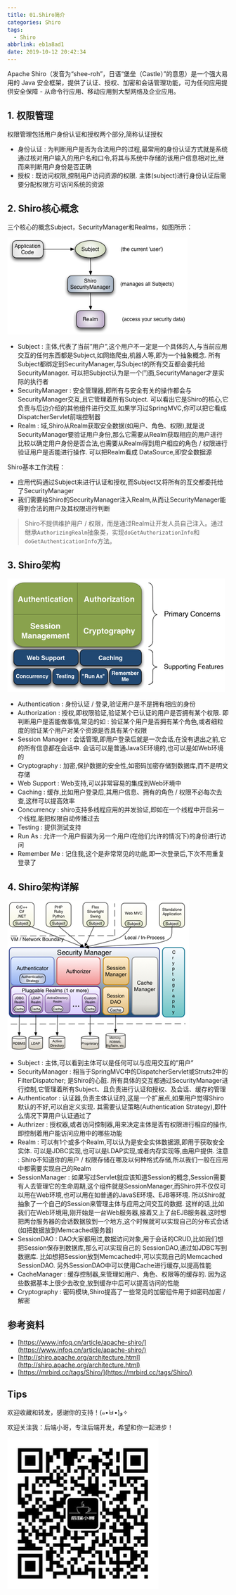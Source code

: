 ```yaml
---
title: 01.Shiro简介
categories: Shiro
tags:
  - Shiro
abbrlink: eb1a8ad1
date: 2019-10-12 20:42:34
---
```


Apache Shiro（发音为“shee-roh”，日语“堡垒（Castle）”的意思）是一个强大易用的 Java 安全框架，提供了认证、授权、加密和会话管理功能，可为任何应用提供安全保障 - 从命令行应用、移动应用到大型网络及企业应用。

<!--more-->

## 1. 权限管理
权限管理包括用户身份认证和授权两个部分,简称认证授权
- 身份认证 : 为判断用户是否为合法用户的过程,最常用的身份认证方式就是系统通过核对用户输入的用户名和口令,将其与系统中存储的该用户信息相对比,继而来判断用户身份是否正确
- 授权 : 既访问权限,控制用户访问资源的权限. 主体(subject)进行身份认证后需要分配权限方可访问系统的资源

## 2. Shiro核心概念
三个核心的概念Subject，SecurityManager和Realms，如图所示：

![](https://raw.githubusercontent.com/lujiahao0708/PicRepo/master/blogPic/Shiro/shiro-%E4%B8%89%E6%A0%B8%E5%BF%83%E6%A6%82%E5%BF%B5.png)

- Subject : 主体,代表了当前”用户”,这个用户不一定是一个具体的人,与当前应用交互的任何东西都是Subject,如网络爬虫,机器人等,即为一个抽象概念. 所有Subject都绑定到SecurityManager,与Subject的所有交互都会委托给SecurityManager. 可以把Subject认为是一个门面,SecurityManager才是实际的执行者
- SecurityManager : 安全管理器,即所有与安全有关的操作都会与SecurityManager交互,且它管理着所有Subject. 可以看出它是Shiro的核心,它负责与后边介绍的其他组件进行交互,如果学习过SpringMVC,你可以把它看成DispatcherServlet前端控制器
- Realm : 域,Shiro从Realm获取安全数据(如用户、角色、权限),就是说SecurityManager要验证用户身份,那么它需要从Realm获取相应的用户进行比较以确定用户身份是否合法,也需要从Realm得到用户相应的角色 / 权限进行验证用户是否能进行操作. 可以把Realm看成 DataSource,即安全数据源

Shiro基本工作流程：

- 应用代码通过Subject来进行认证和授权,而Subject又将所有的互交都委托给了SecurityManager
- 我们需要给Shiro的SecurityManager注入Realm,从而让SecurityManager能得到合法的用户及其权限进行判断

> Shiro不提供维护用户 / 权限，而是通过Realm让开发人员自己注入。通过继承`AuthorizingRealm`抽象类，实现`doGetAuthorizationInfo`和`doGetAuthenticationInfo`方法。

## 3. Shiro架构

![](https://raw.githubusercontent.com/lujiahao0708/PicRepo/master/blogPic/Shiro/shiro-framework.png)

- Authentication : 身份认证 / 登录,验证用户是不是拥有相应的身份
- Authorization : 授权,即权限验证,验证某个已认证的用户是否拥有某个权限. 即判断用户是否能做事情,常见的如 : 验证某个用户是否拥有某个角色,或者细粒度的验证某个用户对某个资源是否具有某个权限
- Session Manager : 会话管理,即用户登录后就是一次会话,在没有退出之前,它的所有信息都在会话中. 会话可以是普通JavaSE环境的,也可以是如Web环境的
- Cryptography : 加密,保护数据的安全性,如密码加密存储到数据库,而不是明文存储
- Web Support : Web支持,可以非常容易的集成到Web环境中
- Caching : 缓存,比如用户登录后,其用户信息、拥有的角色 / 权限不必每次去查,这样可以提高效率
- Concurrency : shiro支持多线程应用的并发验证,即如在一个线程中开启另一个线程,能把权限自动传播过去
- Testing : 提供测试支持
- Run As : 允许一个用户假装为另一个用户(在他们允许的情况下)的身份进行访问
- Remember Me : 记住我,这个是非常常见的功能,即一次登录后,下次不用重复登录了

## 4. Shiro架构详解

![](https://raw.githubusercontent.com/lujiahao0708/PicRepo/master/blogPic/Shiro/Shiro-%E5%86%85%E9%83%A8%E7%BB%93%E6%9E%84%E5%9B%BE.png)

- Subject : 主体,可以看到主体可以是任何可以与应用交互的”用户”
- SecurityManager : 相当于SpringMVC中的DispatcherServlet或Struts2中的FilterDispatcher; 是Shiro的心脏. 所有具体的交互都通过SecurityManager进行控制,它管理着所有Subject、且负责进行认证和授权、及会话、缓存的管理
- Authenticator : 认证器,负责主体认证的,这是一个扩展点,如果用户觉得Shiro默认的不好,可以自定义实现. 其需要认证策略(Authentication Strategy),即什么情况下算用户认证通过了
- Authrizer : 授权器,或者访问控制器,用来决定主体是否有权限进行相应的操作,即控制着用户能访问应用中的哪些功能
- Realm : 可以有1个或多个Realm,可以认为是安全实体数据源,即用于获取安全实体. 可以是JDBC实现,也可以是LDAP实现,或者内存实现等,由用户提供. 注意 : Shiro不知道你的用户 / 权限存储在哪及以何种格式存储,所以我们一般在应用中都需要实现自己的Realm
- SessionManager : 如果写过Servlet就应该知道Session的概念,Session需要有人去管理它的生命周期,这个组件就是SessionManager,而Shiro并不仅仅可以用在Web环境,也可以用在如普通的JavaSE环境、EJB等环境. 所以Shiro就抽象了一个自己的Session来管理主体与应用之间交互的数据. 这样的话,比如我们在Web环境用,刚开始是一台Web服务器,接着又上了台EJB服务器,这时想把两台服务器的会话数据放到一个地方,这个时候就可以实现自己的分布式会话(如把数据放到Memcached服务器)
- SessionDAO : DAO大家都用过,数据访问对象,用于会话的CRUD,比如我们想把Session保存到数据库,那么可以实现自己的 SessionDAO,通过如JDBC写到数据库. 比如想把Session放到Memcached中,可以实现自己的Memcached SessionDAO. 另外SessionDAO中可以使用Cache进行缓存,以提高性能
- CacheManager : 缓存控制器,来管理如用户、角色、权限等的缓存的. 因为这些数据基本上很少去改变,放到缓存中后可以提高访问的性能
- Cryptography : 密码模块,Shiro提高了一些常见的加密组件用于如密码加密 / 解密

## 参考资料
- [https://www.infoq.cn/article/apache-shiro/](https://www.infoq.cn/article/apache-shiro/)
- [http://shiro.apache.org/architecture.html](http://shiro.apache.org/architecture.html)
- [https://mrbird.cc/tags/Shiro/](https://mrbird.cc/tags/Shiro/)

## Tips
欢迎收藏和转发，感谢你的支持！(๑•̀ㅂ•́)و✧ 

欢迎关注我：后端小哥，专注后端开发，希望和你一起进步！

![](https://raw.githubusercontent.com/lujiahao0708/PicRepo/master/%E5%85%AC%E4%BC%97%E5%8F%B7%E4%BA%8C%E7%BB%B4%E7%A0%81.jpg)
